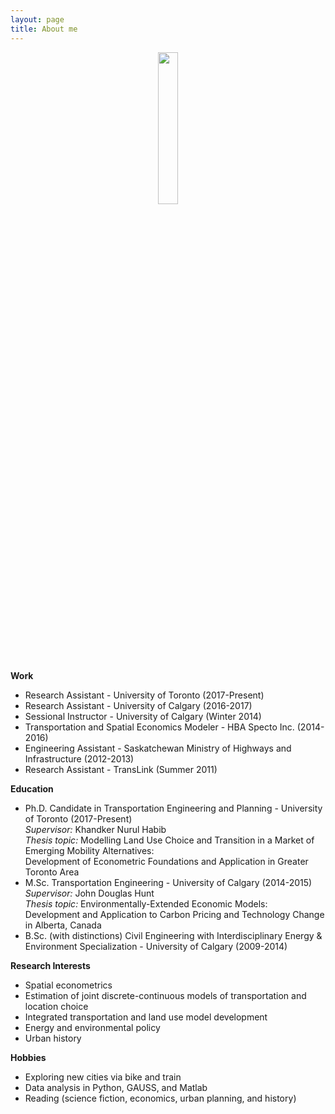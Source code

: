 ```yaml
---
layout: page
title: About me
---
```


<p align="center">
  <img src="../img/headshot.JPG" width="25%">
</p>

**Work**  
* Research Assistant - University of Toronto (2017-Present)  
* Research Assistant  - University of Calgary (2016-2017)  
* Sessional Instructor  - University of Calgary (Winter 2014)  
* Transportation and Spatial Economics Modeler - HBA Specto Inc. (2014-2016)  
* Engineering Assistant - Saskatchewan Ministry of Highways and Infrastructure (2012-2013)  
* Research Assistant - TransLink (Summer 2011)  

**Education**  
* Ph.D. Candidate in Transportation Engineering and Planning - University of Toronto (2017-Present)  
*Supervisor:* Khandker Nurul Habib  
*Thesis topic:* Modelling Land Use Choice and Transition in a Market of Emerging Mobility Alternatives:  
Development of Econometric Foundations and Application in Greater Toronto Area  
* M.Sc. Transportation Engineering - University of Calgary (2014-2015)  
*Supervisor:* John Douglas Hunt  
*Thesis topic:* Environmentally-Extended Economic Models:  
Development and Application to Carbon Pricing and Technology Change in Alberta, Canada  
* B.Sc. (with distinctions) Civil Engineering with Interdisciplinary Energy & Environment Specialization - University of Calgary (2009-2014)  

**Research Interests**  
* Spatial econometrics  
* Estimation of joint discrete-continuous models of transportation and location choice  
* Integrated transportation and land use model development  
* Energy and environmental policy  
* Urban history   

**Hobbies** 
* Exploring new cities via bike and train
* Data analysis in Python, GAUSS, and Matlab
* Reading (science fiction, economics, urban planning, and history)
